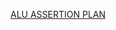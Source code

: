[ALU ASSERTION PLAN](https://docs.google.com/spreadsheets/d/1WZWDvlfjYskNQg1UNSFeD3MYWwvT6ls-U0IWDBrCZF0/edit?gid=0#gid=0)
